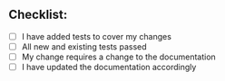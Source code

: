 <!---
Please provide a description above and review the requirements below.
-->

## Checklist:
<!---
Go over all the following points, and put an `x` in all the boxes that apply.
If you're unsure about any of these, don't hesitate to ask. We're here to help.
-->
- [ ] I have added tests to cover my changes
- [ ] All new and existing tests passed
- [ ] My change requires a change to the documentation
- [ ] I have updated the documentation accordingly
